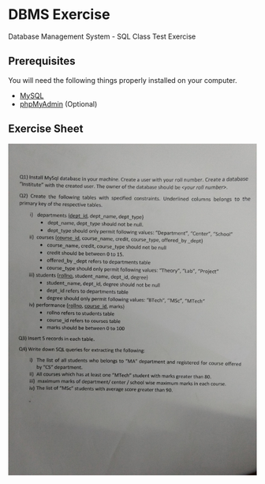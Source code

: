 # DBMS Exercise
Database Management System - SQL Class Test Exercise

## Prerequisites

You will need the following things properly installed on your computer.

* [MySQL](https://www.mysql.com/)
* [phpMyAdmin](https://www.phpmyadmin.net/) (Optional)

## Exercise Sheet

![Alt text](/exercise-sheet.jpg?raw=true "Exercise Sheet")